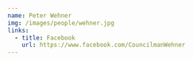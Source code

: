 ```yaml
---
name: Peter Wehner
img: /images/people/wehner.jpg
links:
  - title: Facebook
    url: https://www.facebook.com/CouncilmanWehner
---
```

